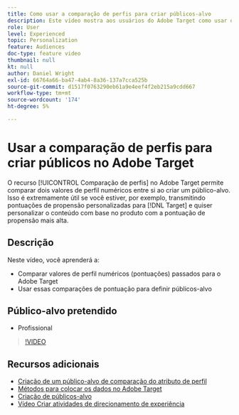 ```yaml
---
title: Como usar a comparação de perfis para criar públicos-alvo
description: Este vídeo mostra aos usuários do Adobe Target como usar o recurso Comparação de perfis para comparar dois valores de perfil numéricos entre si ao criar um público-alvo.
role: User
level: Experienced
topic: Personalization
feature: Audiences
doc-type: feature video
thumbnail: null
kt: null
author: Daniel Wright
exl-id: 66764a66-ba47-4ab4-8a36-137a7cca525b
source-git-commit: d1517f0763290eb61a9e4eef4f2eb215a9cdd667
workflow-type: tm+mt
source-wordcount: '174'
ht-degree: 5%

---
```


# Usar a comparação de perfis para criar públicos no Adobe Target

O recurso [!UICONTROL Comparação de perfis] no Adobe Target permite comparar dois valores de perfil numéricos entre si ao criar um público-alvo. Isso é extremamente útil se você estiver, por exemplo, transmitindo pontuações de propensão personalizadas para [!DNL Target] e quiser personalizar o conteúdo com base no produto com a pontuação de propensão mais alta.

## Descrição

Neste vídeo, você aprenderá a:

* Comparar valores de perfil numéricos (pontuações) passados para o Adobe Target
* Usar essas comparações de pontuação para definir públicos-alvo

## Público-alvo pretendido

* Profissional

>[!VIDEO](https://video.tv.adobe.com/v/23218/?quality=12)

## Recursos adicionais

* [Criação de um público-alvo de comparação do atributo de perfil](https://experienceleague.adobe.com/docs/target/using/audiences/create-audiences/creating-a-profile-attribute-comparison-audience.html?lang=en)
* [Métodos para colocar os dados no Adobe Target](https://experienceleague.adobe.com/docs/target/using/implement-target/before-implement/methods/methods-to-get-data-into-target.html?lang=en)
* [Criação de públicos-alvo](https://experienceleague.adobe.com/docs/target/using/audiences/create-audiences/create-audience.html?lang=en)
* [Vídeo Criar atividades de direcionamento de experiência](../activities/create-experience-targeting-activities.md)
